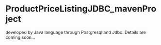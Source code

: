 # ProductPriceListingJDBC_mavenProject
developed by Java language through Postgresql and Jdbc. Details are coming soon...
